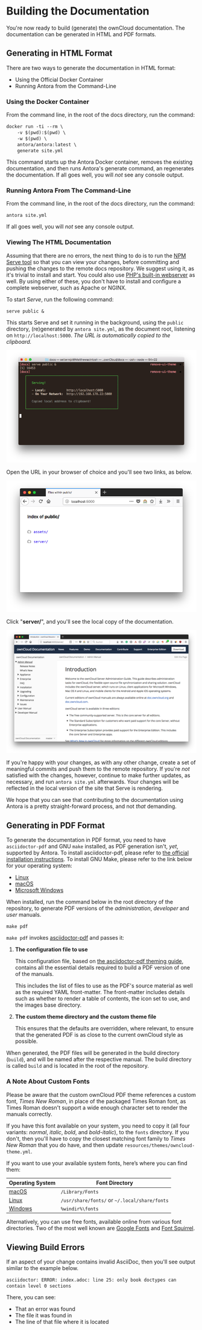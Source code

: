# Building the Documentation

You're now ready to build (generate) the ownCloud documentation.
The documentation can be generated in HTML and PDF formats.

## Generating in HTML Format

There are two ways to generate the documentation in HTML format:

- Using the Official Docker Container
- Running Antora from the Command-Line

### Using the Docker Container

From the command line, in the root of the docs directory, run the command:

```
docker run -ti --rm \
    -v $(pwd):$(pwd) \
    -w $(pwd) \
    antora/antora:latest \
    generate site.yml
```

This command starts up the Antora Docker container, removes the existing documentation, and then runs Antora's generate command, an regenerates the documentation.
If all goes well, you will _not_ see any console output.

### Running Antora From The Command-Line

From the command line, in the root of the docs directory, run the command:

```
antora site.yml
```

If all goes well, you will _not_ see any console output.

### Viewing The HTML Documentation

Assuming that there are no errors, the next thing to do is to run the [NPM Serve tool](https://www.npmjs.com/package/serve) so that you can view your changes, before committing and pushing the changes to the remote docs repository.
We suggest using it, as it's trivial to install and start.
You could also use [PHP's built-in webserver](https://secure.php.net/manual/en/features.commandline.webserver.php) as well.
By using either of these, you don't have to install and configure a complete webserver, such as Apache or NGINX.

To start *Serve*, run the following command:

```
serve public &
```

This starts Serve and set it running in the background, using the `public` directory, (re)generated by `antora site.yml`, as the document root, listening on `http://localhost:5000`.
_The URL is automatically copied to the clipboard._

![Viewing the Antora docs with NPM serve](./images/viewing-the-antora-docs-with-npm-serve.png)

Open the URL in your browser of choice and you'll see two links, as below.

![The initial page in the local copy of the Antora-generated documentation](./images/antora-initial-local-page.png)

Click "**server/**", and you'll see the local copy of the documentation.

![Viewing the locally generated Antora documentation](./images/viewing-the-locally-generated-antora-documentation.png)

If you're happy with your changes, as with any other change, create a set of meaningful commits and push them to the remote repository.
If you're _not_ satisfied with the changes, however, continue to make further updates, as necessary, and run `antora site.yml` afterwards.
Your changes will be reflected in the local version of the site that Serve is rendering.

We hope that you can see that contributing to the documentation using Antora is a pretty straight-forward process, and not _that_ demanding.

## Generating in PDF Format

To generate the documentation in PDF format, you need to have `asciidoctor-pdf` and GNU `make` installed, as PDF generation isn't, _yet_, supported by Antora.
To install asciidoctor-pdf, please refer to [the official installation instructions](https://asciidoctor.org/docs/asciidoctor-pdf/).
To install GNU Make, please refer to the link below for your operating system:

- [Linux](https://www.cyberciti.biz/faq/howto-installing-gnu-c-compiler-development-environment-on-ubuntu/)
- [macOS](http://brewformulas.org/Make)
- [Microsoft Windows](http://gnuwin32.sourceforge.net/install.html)

When installed, run the command below in the root directory of the repository, to generate PDF versions of the _administration_, _developer_ and _user_ manuals.

```console
make pdf
```

`make pdf` invokes [asciidoctor-pdf](https://github.com/asciidoctor/asciidoctor-pdf) and passes it:

1. **The configuration file to use**

    This configuration file, based on [the asciidoctor-pdf theming guide](https://github.com/asciidoctor/asciidoctor-pdf/blob/master/docs/theming-guide.adoc), contains all the essential details required to build a PDF version of one of the manuals.

    This includes the list of files to use as the PDF's source material as well as the required YAML front-matter. The front-matter includes details such as whether to render a table of contents, the icon set to use, and the images base directory.

2. **The custom theme directory and the custom theme file**

    This ensures that the defaults are overridden, where relevant, to ensure that the generated PDF is as close to the current ownCloud style as possible.

When generated, the PDF files will be generated in the build directory (`build`), and will be named after the respective manual.
The build directory is called `build` and is located in the root of the repository.

### A Note About Custom Fonts

Please be aware that the custom ownCloud PDF theme references a custom font, *Times New Roman*, in place of the packaged Times Roman font, as Times Roman doesn't support a wide enough character set to render the manuals correctly.

If you have this font available on your system, you need to copy it (all four variants: _normal_, _italic_, _bold_, and _bold-italic_), to the `fonts` directory. If you don't, then you'll have to copy the closest matching font family to _Times New Roman_ that you do have, and then update `resources/themes/owncloud-theme.yml`.

If you want to use your available system fonts, here’s where you can find them:

| Operating System | Font Directory |
|---|---|
| [macOS](https://support.apple.com/en-bh/HT201749) | `/Library/Fonts` |
| [Linux](https://medium.com/source-words/how-to-manually-install-update-and-uninstall-fonts-on-linux-a8d09a3853b0) | `/usr/share/fonts/` or `~/.local/share/fonts` |
| [Windows](https://support.microsoft.com/en-us/help/314960/how-to-install-or-remove-a-font-in-windows) | `%windir%\fonts` |

Alternatively, you can use free fonts, available online from various font directories.
Two of the most well known are [Google Fonts](https://fonts.google.com/) and [Font Squirrel](https://www.fontsquirrel.com/).

## Viewing Build Errors

If an aspect of your change contains invalid AsciiDoc, then you'll see output similar to the example below.

```console
asciidoctor: ERROR: index.adoc: line 25: only book doctypes can contain level 0 sections
```

There, you can see:

- That an error was found
- The file it was found in
- The line of that file where it is located
